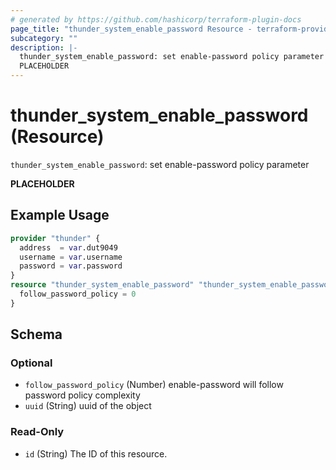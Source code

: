 ```yaml
---
# generated by https://github.com/hashicorp/terraform-plugin-docs
page_title: "thunder_system_enable_password Resource - terraform-provider-thunder"
subcategory: ""
description: |-
  thunder_system_enable_password: set enable-password policy parameter
  PLACEHOLDER
---
```


# thunder_system_enable_password (Resource)

`thunder_system_enable_password`: set enable-password policy parameter

__PLACEHOLDER__

## Example Usage

```terraform
provider "thunder" {
  address  = var.dut9049
  username = var.username
  password = var.password
}
resource "thunder_system_enable_password" "thunder_system_enable_password" {
  follow_password_policy = 0
}
```

<!-- schema generated by tfplugindocs -->
## Schema

### Optional

- `follow_password_policy` (Number) enable-password will follow password policy complexity
- `uuid` (String) uuid of the object

### Read-Only

- `id` (String) The ID of this resource.


